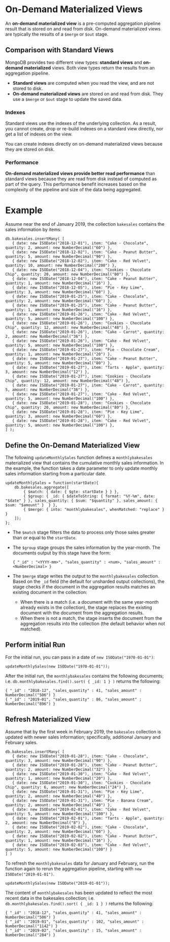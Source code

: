 # On-Demand Materialized Views

An **on-demand materialized view** is a pre-computed aggregation pipeline result that is stored on and read from disk. On-demand materialized views are typically the results of a `$merge` or `$out` stage.

## Comparison with Standard Views

MongoDB provides two different view types: **standard views** and **on-demand materialized** views. Both view types return the results from an aggregation pipeline.

-   **Standard views** are computed when you read the view, and are not stored to disk.
-   **On-demand materialized views** are stored on and read from disk. They use a `$merge` or `$out` stage to update the saved data.

### Indexes

Standard views use the indexes of the underlying collection. As a result, you cannot create, drop or re-build indexes on a standard view directly, nor get a list of indexes on the view.

You can create indexes directly on on-demand materialized views because they are stored on disk.

### Performance

**On-demand materialized views provide better read performance** than standard views because they are read from disk instead of computed as part of the query. This performance benefit increases based on the complexity of the pipeline and size of the data being aggregated.

# Example

Assume near the end of January 2019, the collection `bakesales` contains the sales information by items:

```
db.bakesales.insertMany( [
   { date: new ISODate("2018-12-01"), item: "Cake - Chocolate", quantity: 2, amount: new NumberDecimal("60") },
   { date: new ISODate("2018-12-02"), item: "Cake - Peanut Butter", quantity: 5, amount: new NumberDecimal("90") },
   { date: new ISODate("2018-12-02"), item: "Cake - Red Velvet", quantity: 10, amount: new NumberDecimal("200") },
   { date: new ISODate("2018-12-04"), item: "Cookies - Chocolate Chip", quantity: 20, amount: new NumberDecimal("80") },
   { date: new ISODate("2018-12-04"), item: "Cake - Peanut Butter", quantity: 1, amount: new NumberDecimal("16") },
   { date: new ISODate("2018-12-05"), item: "Pie - Key Lime", quantity: 3, amount: new NumberDecimal("60") },
   { date: new ISODate("2019-01-25"), item: "Cake - Chocolate", quantity: 2, amount: new NumberDecimal("60") },
   { date: new ISODate("2019-01-25"), item: "Cake - Peanut Butter", quantity: 1, amount: new NumberDecimal("16") },
   { date: new ISODate("2019-01-26"), item: "Cake - Red Velvet", quantity: 5, amount: new NumberDecimal("100") },
   { date: new ISODate("2019-01-26"), item: "Cookies - Chocolate Chip", quantity: 12, amount: new NumberDecimal("48") },
   { date: new ISODate("2019-01-26"), item: "Cake - Carrot", quantity: 2, amount: new NumberDecimal("36") },
   { date: new ISODate("2019-01-26"), item: "Cake - Red Velvet", quantity: 5, amount: new NumberDecimal("100") },
   { date: new ISODate("2019-01-27"), item: "Pie - Chocolate Cream", quantity: 1, amount: new NumberDecimal("20") },
   { date: new ISODate("2019-01-27"), item: "Cake - Peanut Butter", quantity: 5, amount: new NumberDecimal("80") },
   { date: new ISODate("2019-01-27"), item: "Tarts - Apple", quantity: 3, amount: new NumberDecimal("12") },
   { date: new ISODate("2019-01-27"), item: "Cookies - Chocolate Chip", quantity: 12, amount: new NumberDecimal("48") },
   { date: new ISODate("2019-01-27"), item: "Cake - Carrot", quantity: 5, amount: new NumberDecimal("36") },
   { date: new ISODate("2019-01-27"), item: "Cake - Red Velvet", quantity: 5, amount: new NumberDecimal("100") },
   { date: new ISODate("2019-01-28"), item: "Cookies - Chocolate Chip", quantity: 20, amount: new NumberDecimal("80") },
   { date: new ISODate("2019-01-28"), item: "Pie - Key Lime", quantity: 3, amount: new NumberDecimal("60") },
   { date: new ISODate("2019-01-28"), item: "Cake - Red Velvet", quantity: 5, amount: new NumberDecimal("100") },
] );
```

## Define the On-Demand Materialized View

The following `updateMonthlySales` function defines a `monthlybakesales` materialized view that contains the cumulative monthly sales information. In the example, the function takes a date parameter to only update monthly sales information starting from a particular date.

```
updateMonthlySales = function(startDate){
    db.bakesales.aggregate([
        { $match: { date: { $gte: startDate } } },
        { $group: { _id: { $dateToString: { format: "%Y-%m", date: "$date" } }, sales_quantity: { $sum: "$quantity" }, sales_amount: { $sum: "$amount" }  } },
        { $merge: { into: "monthlybakesales", whenMatched: "replace" } }
    ]);
};
```

-   The `$match` stage filters the data to process only those sales greater than or equal to the `startDate`.
-   The `$group` stage groups the sales information by the year-month. The documents output by this stage have the form:

    ```
    { "_id" : "<YYYY-mm>", "sales_quantity" : <num>, "sales_amount" : <NumberDecimal> }

    ```

-   The `$merge` stage writes the output to the `monthlybakesales` collection.
    <br>
    Based on the `_id` field (the default for unsharded output collections), the stage checks if the document in the aggregation results matches an existing document in the collection:
    -   When there is a match (i.e. a document with the same year-month already exists in the collection), the stage replaces the existing document with the document from the aggregation results.
    -   When there is not a match, the stage inserts the document from the aggregation results into the collection (the default behavior when not matched).

## Perform initial Run

For the initial run, you can pass in a date of `new ISODate("1970-01-01")`:

```
updateMonthlySales(new ISODate("1970-01-01"));
```

After the initial run, the `monthlybakesales` contains the following documents; i.e. `db.monthlybakesales.find().sort( { _id: 1 } )` returns the following:

```
{ "_id" : "2018-12", "sales_quantity" : 41, "sales_amount" : NumberDecimal("506") }
{ "_id" : "2019-01", "sales_quantity" : 86, "sales_amount" : NumberDecimal("896") }
```

## Refresh Materialized View

Assume that by the first week in February 2019, the `bakesales` collection is updated with newer sales information; specifically, additional January and February sales.

```
db.bakesales.insertMany( [
   { date: new ISODate("2019-01-28"), item: "Cake - Chocolate", quantity: 3, amount: new NumberDecimal("90") },
   { date: new ISODate("2019-01-28"), item: "Cake - Peanut Butter", quantity: 2, amount: new NumberDecimal("32") },
   { date: new ISODate("2019-01-30"), item: "Cake - Red Velvet", quantity: 1, amount: new NumberDecimal("20") },
   { date: new ISODate("2019-01-30"), item: "Cookies - Chocolate Chip", quantity: 6, amount: new NumberDecimal("24") },
   { date: new ISODate("2019-01-31"), item: "Pie - Key Lime", quantity: 2, amount: new NumberDecimal("40") },
   { date: new ISODate("2019-01-31"), item: "Pie - Banana Cream", quantity: 2, amount: new NumberDecimal("40") },
   { date: new ISODate("2019-02-01"), item: "Cake - Red Velvet", quantity: 5, amount: new NumberDecimal("100") },
   { date: new ISODate("2019-02-01"), item: "Tarts - Apple", quantity: 2, amount: new NumberDecimal("8") },
   { date: new ISODate("2019-02-02"), item: "Cake - Chocolate", quantity: 2, amount: new NumberDecimal("60") },
   { date: new ISODate("2019-02-02"), item: "Cake - Peanut Butter", quantity: 1, amount: new NumberDecimal("16") },
   { date: new ISODate("2019-02-03"), item: "Cake - Red Velvet", quantity: 5, amount: new NumberDecimal("100") }
] )
```

To refresh the `monthlybakesales` data for January and February, run the function again to rerun the aggregation pipeline, starting with `new ISODate("2019-01-01")`.

```
updateMonthlySales(new ISODate("2019-01-01"));
```

The content of `monthlybakesales` has been updated to reflect the most recent data in the bakesales collection; i.e. `db.monthlybakesales.find().sort( { _id: 1 } )` returns the following:

```
{ "_id" : "2018-12", "sales_quantity" : 41, "sales_amount" : NumberDecimal("506") }
{ "_id" : "2019-01", "sales_quantity" : 102, "sales_amount" : NumberDecimal("1142") }
{ "_id" : "2019-02", "sales_quantity" : 15, "sales_amount" : NumberDecimal("284") }
```
